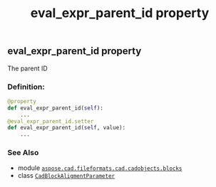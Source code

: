 ﻿---
title: eval_expr_parent_id property
second_title: Aspose.CAD for Python via .NET API References
description: 
type: docs
weight: 180
url: /python-net/aspose.cad.fileformats.cad.cadobjects.blocks/cadblockaligmentparameter/eval_expr_parent_id/
is_root: false
---

## eval_expr_parent_id property


The parent ID
### Definition:
```python
@property
def eval_expr_parent_id(self):
    ...
@eval_expr_parent_id.setter
def eval_expr_parent_id(self, value):
    ...
```

### See Also
* module [`aspose.cad.fileformats.cad.cadobjects.blocks`](../../)
* class [`CadBlockAligmentParameter`](/cad/python-net/aspose.cad.fileformats.cad.cadobjects.blocks/cadblockaligmentparameter)
